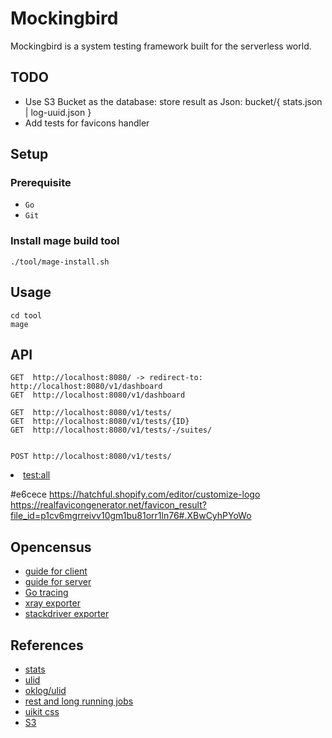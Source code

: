 # Mockingbird

Mockingbird is a system testing framework built for the serverless world.

## TODO
* Use S3 Bucket as the database: store result as Json: bucket/{ stats.json | log-uuid.json }
* Add tests for favicons handler

## Setup

### Prerequisite
 * `Go`
 * `Git`

### Install mage build tool
```
./tool/mage-install.sh
```

## Usage

```
cd tool
mage
```

## API

```
GET  http://localhost:8080/ -> redirect-to: http://localhost:8080/v1/dashboard
GET  http://localhost:8080/v1/dashboard

GET  http://localhost:8080/v1/tests/
GET  http://localhost:8080/v1/tests/{ID}
GET  http://localhost:8080/v1/tests/-/suites/


POST http://localhost:8080/v1/tests/
```


 <li><a href="{{.Path.ShowTest "01BX5ZZKBKACTAV9WEVGEMMVRY" }}">test:all</a></li>

#e6cece
https://hatchful.shopify.com/editor/customize-logo
https://realfavicongenerator.net/favicon_result?file_id=p1cv6mgrreivv10gm1bu81orr1ln76#.XBwCyhPYoWo

<link rel="apple-touch-icon" sizes="180x180" href="/apple-touch-icon.png">
<link rel="icon" type="image/png" sizes="32x32" href="/favicon-32x32.png">
<link rel="icon" type="image/png" sizes="16x16" href="/favicon-16x16.png">
<link rel="manifest" href="/site.webmanifest.json">
<link rel="mask-icon" href="/safari-pinned-tab.svg" color="#382b2b">
<meta name="apple-mobile-web-app-title" content="Mockingbird">
<meta name="application-name" content="Mockingbird">
<meta name="msapplication-TileColor" content="#da532c">
<meta name="theme-color" content="#e6cece">

<link rel="apple-touch-icon" sizes="57x57" href="/apple-icon-57x57.png">
<link rel="apple-touch-icon" sizes="60x60" href="/apple-icon-60x60.png">
<link rel="apple-touch-icon" sizes="72x72" href="/apple-icon-72x72.png">
<link rel="apple-touch-icon" sizes="76x76" href="/apple-icon-76x76.png">
<link rel="apple-touch-icon" sizes="114x114" href="/apple-icon-114x114.png">
<link rel="apple-touch-icon" sizes="120x120" href="/apple-icon-120x120.png">
<link rel="apple-touch-icon" sizes="144x144" href="/apple-icon-144x144.png">
<link rel="apple-touch-icon" sizes="152x152" href="/apple-icon-152x152.png">
<link rel="apple-touch-icon" sizes="180x180" href="/apple-icon-180x180.png">
<link rel="icon" type="image/png" sizes="192x192"  href="/android-icon-192x192.png">
<link rel="icon" type="image/png" sizes="32x32" href="/favicon-32x32.png">
<link rel="icon" type="image/png" sizes="96x96" href="/favicon-96x96.png">
<link rel="icon" type="image/png" sizes="16x16" href="/favicon-16x16.png">
<link rel="manifest" href="/manifest.json">

## Opencensus
* [guide for client](https://opencensus.io/guides/http/go/net_http/client/)
* [guide for server](https://opencensus.io/guides/http/go/net_http/server/)
* [Go tracing](https://opencensus.io/quickstart/go/tracing/)
* [xray exporter](https://opencensus.io/exporters/supported-exporters/go/xray/)
* [stackdriver exporter](https://opencensus.io/exporters/supported-exporters/go/stackdriver/)


## References
* [stats](https://github.com/montanaflynn/stats)
* [ulid](https://github.com/ulid/spec)
* [oklog/ulid](https://github.com/oklog/ulid)
* [rest and long running jobs](https://farazdagi.com/2014/rest-and-long-running-jobs/)
* [uikit css](https://getuikit.com/docs/introduction)
* [S3](https://docs.aws.amazon.com/sdk-for-go/v1/developer-guide/s3-example-basic-bucket-operations.html)

